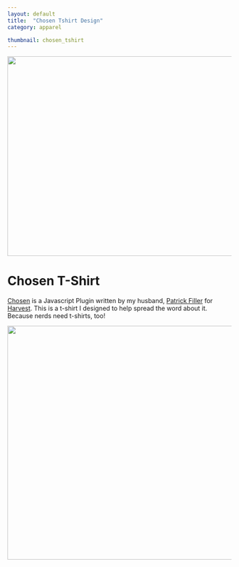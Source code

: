 ```yaml
---
layout: default
title:  "Chosen Tshirt Design"
category: apparel

thumbnail: chosen_tshirt
---
```


<img src="{{ site.baseurl}}/images/chosen_tshirt_design_01.jpg" width="790" height="449">

# Chosen T-Shirt

[Chosen](http://harvesthq.github.io/chosen) is a Javascript Plugin written by my husband, [Patrick Filler](http://www.patrickfiller.com/) for [Harvest](http://www.getharvest.com/). This is a t-shirt I designed to help spread the word about it. Because nerds need t-shirts, too!

<img src="{{ site.baseurl}}/images/chosen_tshirt_design_02.jpg" width="790" height="526">
